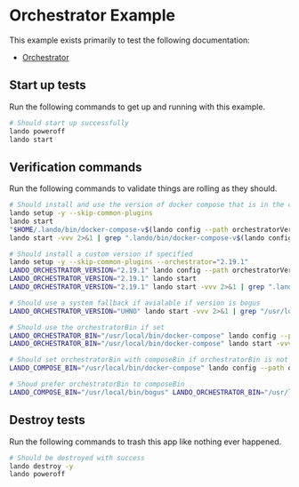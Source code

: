 Orchestrator Example
====================

This example exists primarily to test the following documentation:

* [Orchestrator](https://docs.lando.dev/core/v3/orchestrator.html)

Start up tests
--------------

Run the following commands to get up and running with this example.

```bash
# Should start up successfully
lando poweroff
lando start
```

Verification commands
---------------------

Run the following commands to validate things are rolling as they should.

```bash
# Should install and use the version of docker compose that is in the config by default
lando setup -y --skip-common-plugins
lando start
"$HOME/.lando/bin/docker-compose-v$(lando config --path orchestratorVersion --format json | tr -d '"')" --version
lando start -vvv 2>&1 | grep ".lando/bin/docker-compose-v$(lando config --path orchestratorVersion --format json | tr -d '"')"

# Should install a custom version if specified
lando setup -y --skip-common-plugins --orchestrator="2.19.1"
LANDO_ORCHESTRATOR_VERSION="2.19.1" lando config --path orchestratorVersion --format json | tr -d '"' | grep "2.19.1"
LANDO_ORCHESTRATOR_VERSION="2.19.1" lando start
LANDO_ORCHESTRATOR_VERSION="2.19.1" lando start -vvv 2>&1 | grep ".lando/bin/docker-compose-v2.19.1"

# Should use a system fallback if avialable if version is bogus
LANDO_ORCHESTRATOR_VERSION="UHNO" lando start -vvv 2>&1 | grep "/usr/local/bin/docker-compose"

# Should use the orchestratorBin if set
LANDO_ORCHESTRATOR_BIN="/usr/local/bin/docker-compose" lando config --path orchestratorBin | grep "$LANDO_ORCHESTRATOR_BIN"
LANDO_ORCHESTRATOR_BIN="/usr/local/bin/docker-compose" lando start -vvv 2>&1 | grep "$LANDO_ORCHESTRATOR_BIN"

# Should set orchestratorBin with composeBin if orchestratorBin is not set
LANDO_COMPOSE_BIN="/usr/local/bin/docker-compose" lando config --path orchestratorBin | grep "$LANDO_COMPOSE_BIN"

# Shoud prefer orchestratorBin to composeBin
LANDO_COMPOSE_BIN="/usr/local/bin/bogus" LANDO_ORCHESTRATOR_BIN="/usr/local/bin/docker-compose" lando config --path orchestratorBin | grep "$LANDO_ORCHESTRATOR_BIN"
```

Destroy tests
-------------

Run the following commands to trash this app like nothing ever happened.

```bash
# Should be destroyed with success
lando destroy -y
lando poweroff
```
